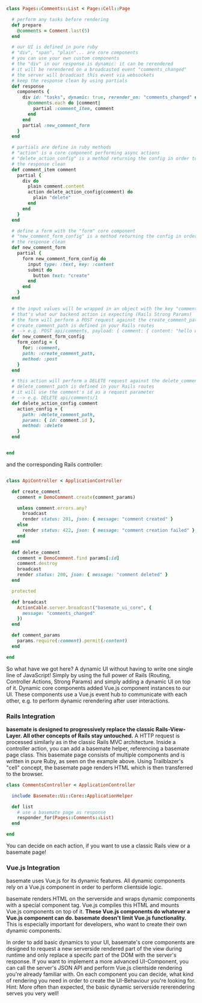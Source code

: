 
```ruby
class Pages::Comments::List < Page::Cell::Page

  # perform any tasks before rendering
  def prepare
    @comments = Comment.last(5)
  end

  # our UI is defined in pure ruby
  # "div", "span", "plain"... are core components
  # you can use your own custom components
  # the "div" in our response is dynamic: it can be rerendered
  # it will be rerendered on a broadcasted event "comments_changed"
  # the server will broadcast this event via websockets
  # keep the response clean by using partials
  def response
    components {
      div id: "tasks", dynamic: true, rerender_on: "comments_changed" do
        @comments.each do |comment|
          partial :comment_item, comment
        end
      end
      partial :new_comment_form
    }
  end

  # partials are define in ruby methods
  # "action" is a core component performing async actions
  # "delete_action_config" is a method returning the config in order to keep
  # the response clean
  def comment_item comment
    partial {
      div do
        plain comment.content
        action delete_action_config(comment) do
          plain "delete"
        end
      end
    }
  end

  # define a form with the "form" core component
  # "new_comment_form_config" is a method returning the config in order to keep
  # the response clean
  def new_comment_form
    partial {
      form new_comment_form_config do
        input type: :text, key: :content
        submit do
          button text: "create"
        end
      end
    }
  end

  # the input values will be wrapped in an object with the key "comment".
  # that's what our backend action is expecting (Rails Strong Params)
  # the form will perform a POST request against the create_comment_path
  # create_comment_path is defined in your Rails routes
  # --> e.g. POST api/comments, payload: { comment: { content: "hello world" } }
  def new_comment_form_config
    form_config = {
      for: :comment,
      path: :create_comment_path,
      method: :post
    }
  end

  # this action will perform a DELETE request against the delete_comment_path
  # delete_comment_path is defined in your Rails routes
  # it will use the comment's id as a request parameter
  # --> e.g. DELETE api/comments/1
  def delete_action_config comment
    action_config = {
      path: :delete_comment_path,
      params: { id: comment.id },
      method: :delete
    }
  end


end
```

and the corresponding Rails controller:

```ruby

class ApiController < ApplicationController

  def create_comment
    comment = DemoComment.create(comment_params)

    unless comment.errors.any?
      broadcast
      render status: 201, json: { message: "comment created" }
    else
      render status: 422, json: { message: "comment creation failed" }
    end
  end

  def delete_comment
    comment = DemoComment.find params[:id]
    comment.destroy
    broadcast
    render status: 200, json: { message: "comment deleted" }
  end

  protected

  def broadcast
    ActionCable.server.broadcast("basemate_ui_core", {
      message: "comments_changed"
    })
  end

  def comment_params
    params.require(:comment).permit(:content)
  end

end
```
So what have we got here? A dynamic UI without having to write one single line
of JavaScript! Simply by using the full power of Rails (Routing, Controller
Actions, Strong Params) and simply adding a dynamic UI on top of it. Dynamic
core components added Vue.js component instances to our UI.
These components use a Vue.js event hub to communicate with each other, e.g.
to perform dynamic rerendering after user interactions.

### Rails Integration

**basemate is designed to progressively replace the classic Rails-View-Layer. All
other concepts of Rails stay untouched.**
A HTTP request is processed similarly as in the classic Rails MVC architecture.
Inside a controller action, you can add a basemate helper, referencing a basemate page
class. This basemate page consists of multiple components and is written in pure Ruby,
as seen on the example above. Using Trailblazer's "cell" concept, the basemate page
renders HTML which is then transferred to the browser.

```ruby
class CommentsController < ApplicationController

  include Basemate::Ui::Core::ApplicationHelper

  def list
    # use a basemate page as response
    responder_for(Pages::Comments::List)
  end

end
```

You can decide on each action, if you want to use a classic Rails view or a basemate page!

### Vue.js Integration

basemate uses Vue.js for its dynamic features. All dynamic components rely on a
Vue.js component in order to perform clientside logic.

basemate renders HTML on the serverside and wraps dynamic components with a special
component tag. Vue.js compiles this HTML and mounts Vue.js components on top of it.
**These Vue.js components do whatever a Vue.js component can do. basemate doesn't
limit Vue.js functionality.** This is especially important for developers, who want
to create their own dynamic components.

In order to add basic dynamics to your UI, basemate's core components are designed
to request a new serverside rendered part of the view during runtime and only replace a specifc
part of the DOM with the server's response. If you want to implement a more advanced
UI-Component, you can call the server's JSON API and perform Vue.js clientside rendering you're
already familiar with. On each component you can decide, what kind of rendering you
need in order to create the UI-Behaviour you're looking for. Hint: More often than expected,
the basic dynamic serverside rererendering serves you very well!
